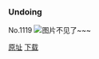 ### Undoing
No.1119
![图片不见了~~~](https://imgs.xkcd.com/comics/undoing.png)

[原址](https://xkcd.com//1119) [下载](https://imgs.xkcd.com/comics/undoing.png)

